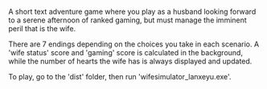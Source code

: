 A short text adventure game where you play as a husband looking forward to a serene afternoon of ranked gaming, but must manage the imminent peril that is the wife.

There are 7 endings depending on the choices you take in each scenario. A 'wife status' score and 'gaming' score is calculated in the background, while the number of hearts the wife has is always displayed and updated.

To play, go to the 'dist' folder, then run 'wifesimulator_lanxeyu.exe'.
